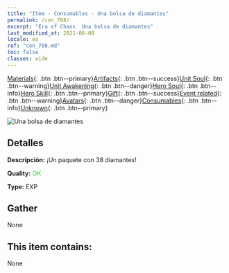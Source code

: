 ```yaml
---
title: "Item - Consumables - Una bolsa de diamantes"
permalink: /con_708/
excerpt: "Era of Chaos  Una bolsa de diamantes"
last_modified_at: 2021-06-08
locale: es
ref: "con_708.md"
toc: false
classes: wide
---
```

 [Materials](/ItemsES/){: .btn .btn--primary}[Artifacts](/ItemsES/Artifacts/){: .btn .btn--success}[Unit Soul](/ItemsES/UnitSoul/){: .btn .btn--warning}[Unit Awakening](/ItemsES/UnitAwakening/){: .btn .btn--danger}[Hero Soul](/ItemsES/HeroSoul/){: .btn .btn--info}[Hero Skill](/ItemsES/HeroSkill/){: .btn .btn--primary}[Gift](/ItemsES/Gift/){: .btn .btn--success}[Event related](/ItemsES/Events/){: .btn .btn--warning}[Avatars](/ItemsES/Avatars/){: .btn .btn--danger}[Consumables](/ItemsES/Consumables/){: .btn .btn--info}[Unknown](/ItemsES/Unknown/){: .btn .btn--primary}

 ![Una bolsa de diamantes](/images/t/i_507.png)

## Detalles
 **Descripción:** ¡Un paquete con 38 diamantes!

 **Quality:** <span style="color: #32CD32">OK</span>

 **Type:** EXP

## Gather

  None

## This item contains:

  None

